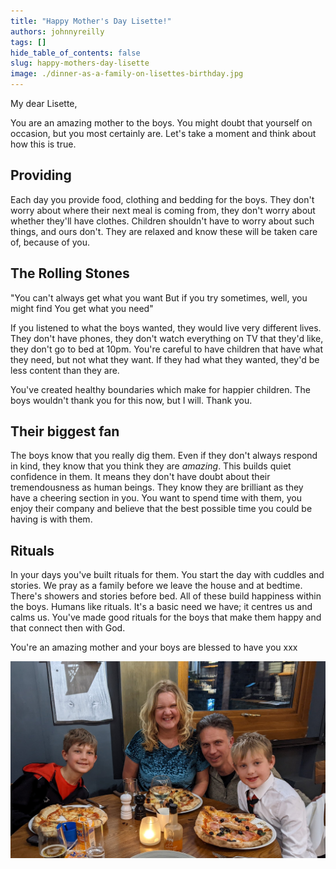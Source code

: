 ```yaml
---
title: "Happy Mother's Day Lisette!"
authors: johnnyreilly
tags: []
hide_table_of_contents: false
slug: happy-mothers-day-lisette
image: ./dinner-as-a-family-on-lisettes-birthday.jpg
---
```

My dear Lisette,

You are an amazing mother to the boys. You might doubt that yourself on occasion, but you most certainly are. Let's take a moment and think about how this is true.

## Providing

Each day you provide food, clothing and bedding for the boys. They don't worry about where their next meal is coming from, they don't worry about whether they'll have clothes. Children shouldn't have to worry about such things, and ours don't. They are relaxed and know these will be taken care of, because of you.

## The Rolling Stones

"You can't always get what you want But if you try sometimes, well, you might find You get what you need"

If you listened to what the boys wanted, they would live very different lives. They don't have phones, they don't watch everything on TV that they'd like, they don't go to bed at 10pm. You're careful to have children that have what they need, but not what they want. If they had what they wanted, they'd be less content than they are.

You've created healthy boundaries which make for happier children. The boys wouldn't thank you for this now, but I will. Thank you.

## Their biggest fan

The boys know that you really dig them. Even if they don't always respond in kind, they know that you think they are *amazing*. This builds quiet confidence in them. It means they don't have doubt about their tremendousness as human beings. They know they are brilliant as they have a cheering section in you. You want to spend time with them, you enjoy their company and believe that the best possible time you could be having is with them.

## Rituals

In your days you've built rituals for them. You start the day with cuddles and stories. We pray as a family before we leave the house and at bedtime. There's showers and stories before bed. All of these build happiness within the boys. Humans like rituals. It's a basic need we have; it centres us and calms us. You've made good rituals for the boys that make them happy and that connect then with God.

You're an amazing mother and your boys are blessed to have you xxx

![a photograph taken of the whole family at dinner at Del Posto in St Margarets](dinner-as-a-family-on-lisettes-birthday.jpg)


